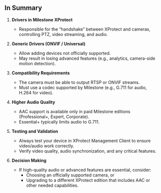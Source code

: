 ## In Summary

1. **Drivers in Milestone XProtect**  
   - Responsible for the “handshake” between XProtect and cameras, controlling PTZ, video streaming, and audio.

2. **Generic Drivers (ONVIF / Universal)**  
   - Allow adding devices not officially supported.
   - May result in losing advanced features (e.g., analytics, camera-side motion detection).

3. **Compatibility Requirements**  
   - The camera must be able to output RTSP or ONVIF streams.
   - Must use a codec supported by Milestone (e.g., G.711 for audio, H.264 for video).

4. **Higher Audio Quality**  
   - AAC support is available only in paid Milestone editions (Professional+, Expert, Corporate).
   - Essential+ typically limits audio to G.711.

5. **Testing and Validation**  
   - Always test your device in XProtect Management Client to ensure video/audio work correctly.
   - Verify video quality, audio synchronization, and any critical features.

6. **Decision Making**  
   - If high-quality audio or advanced features are essential, consider:
     - Choosing an officially supported camera, or
     - Upgrading to a different XProtect edition that includes AAC or other needed capabilities.
